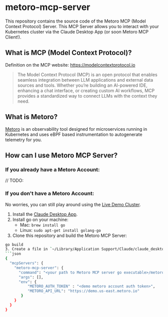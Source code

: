# metoro-mcp-server
This repository contains the source code of the Metoro MCP (Model Context Protocol) Server. This MCP Server allows you to interact with your Kubernetes cluster via the Claude Desktop App (or soon Metoro MCP Client!).



## What is MCP (Model Context Protocol)? 
Definition on the MCP website: https://modelcontextprotocol.io
> The Model Context Protocol (MCP) is an open protocol that enables seamless integration between LLM applications and external data sources and tools. Whether you’re building an AI-powered IDE, enhancing a chat interface, or creating custom AI workflows, MCP provides a standardized way to connect LLMs with the context they need.


## What is Metoro?
[Metoro](https://metoro.io/) is an observability tool designed for microservices running in Kubernetes and uses eBPF based instrumentation to autogenerate telemetry for you.

## How can I use Metoro MCP Server? 

### If you already have a Metoro Account:
// TODO: 

### If you don't have a Metoro Account:
No worries, you can still play around using the [Live Demo Cluster](https://demo.us-east.metoro.io/). 

1. Install the [Claude Desktop App](https://claude.ai/download).
2. Install go on your machine:
   * Mac: `brew install go` 
   * Linux: `sudo apt-get install golang-go`
3. Clone this repository and build the Metoro MCP Server:
```bash
go build 
3. Create a file in `~/Library/Application Support/Claude/claude_desktop_config.json` with the following contents:
```json
{
  "mcpServers": {
    "metoro-mcp-server": {
      "command": "<your path to Metoro MCP server go executable>/metoro-mcp-server",
      "args": [],
      "env": {
          "METORO_AUTH_TOKEN" : "<demo metoro account auth token>",
          "METORO_API_URL": "https://demo.us-east.metoro.io"
       }
    }
  }
}
```
